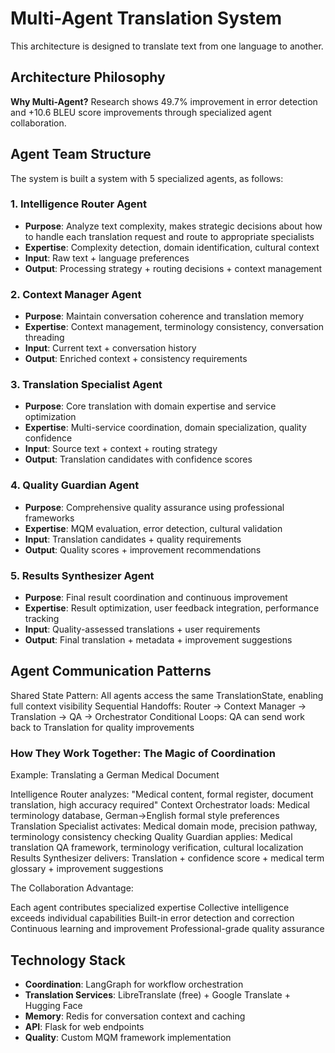 # Multi-Agent Translation System
This architecture is designed to translate text from one language to another.

## Architecture Philosophy

**Why Multi-Agent?** 
Research shows 49.7% improvement in error detection and +10.6 BLEU score improvements 
through specialized agent collaboration.

## Agent Team Structure
The system is built a system with 5 specialized agents, as follows:

### 1. Intelligence Router Agent
- **Purpose**: Analyze text complexity, 
               makes strategic decisions about how to handle each translation request
               and route to appropriate specialists
- **Expertise**: Complexity detection, domain identification, cultural context
- **Input**: Raw text + language preferences
- **Output**: Processing strategy + routing decisions + context management

### 2. Context Manager Agent  
- **Purpose**: Maintain conversation coherence and translation memory
- **Expertise**: Context management, terminology consistency, conversation threading
- **Input**: Current text + conversation history
- **Output**: Enriched context + consistency requirements

### 3. Translation Specialist Agent
- **Purpose**: Core translation with domain expertise and service optimization
- **Expertise**: Multi-service coordination, domain specialization, quality confidence
- **Input**: Source text + context + routing strategy
- **Output**: Translation candidates with confidence scores

### 4. Quality Guardian Agent
- **Purpose**: Comprehensive quality assurance using professional frameworks
- **Expertise**: MQM evaluation, error detection, cultural validation
- **Input**: Translation candidates + quality requirements
- **Output**: Quality scores + improvement recommendations

### 5. Results Synthesizer Agent
- **Purpose**: Final result coordination and continuous improvement
- **Expertise**: Result optimization, user feedback integration, performance tracking
- **Input**: Quality-assessed translations + user requirements
- **Output**: Final translation + metadata + improvement suggestions



## Agent Communication Patterns
Shared State Pattern: All agents access the same TranslationState, enabling full context visibility
Sequential Handoffs: Router → Context Manager → Translation → QA → Orchestrator
Conditional Loops: QA can send work back to Translation for quality improvements

### How They Work Together: The Magic of Coordination
Example: Translating a German Medical Document

Intelligence Router analyzes: "Medical content, formal register, document translation, high accuracy required"
Context Orchestrator loads: Medical terminology database, German→English formal style preferences
Translation Specialist activates: Medical domain mode, precision pathway, terminology consistency checking
Quality Guardian applies: Medical translation QA framework, terminology verification, cultural localization
Results Synthesizer delivers: Translation + confidence score + medical term glossary + improvement suggestions

The Collaboration Advantage:

Each agent contributes specialized expertise
Collective intelligence exceeds individual capabilities
Built-in error detection and correction
Continuous learning and improvement
Professional-grade quality assurance

## Technology Stack

- **Coordination**: LangGraph for workflow orchestration
- **Translation Services**: LibreTranslate (free) + Google Translate + Hugging Face
- **Memory**: Redis for conversation context and caching
- **API**: Flask for web endpoints
- **Quality**: Custom MQM framework implementation